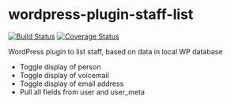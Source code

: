 wordpress-plugin-staff-list
===========================
[![Build Status](https://travis-ci.org/wrdsb/wordpress-plugin-staff-list.svg?branch=master)](https://travis-ci.org/wrdsb/wordpress-plugin-staff-list)
[![Coverage Status](https://coveralls.io/repos/wrdsb/wordpress-plugin-staff-list/badge.svg?branch=master&service=github)](https://coveralls.io/github/wrdsb/wordpress-plugin-staff-list?branch=master)

WordPress plugin to list staff, based on data in local WP database

* Toggle display of person
* Toggle display of voicemail
* Toggle display of email address
* Pull all fields from user and user_meta

